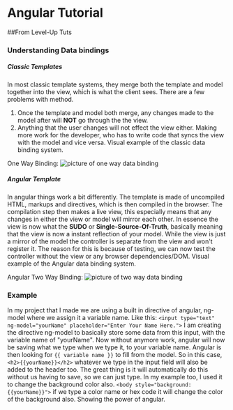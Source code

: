 # Angular Tutorial 
##From Level-Up Tuts

### Understanding Data bindings
##### Classic Templates
In most classic template systems, they merge both the template and model together into the view, which is what the client sees. There are a few problems with method.
  1. Once the template and model both merge, any changes made to the model after will **NOT** go through the the view. 
  2. Anything that the user changes will not effect the view either. Making more work for the developer, who has to write code that syncs the view with the model and vice versa.
Visual example of the classic data binding system.

One Way Binding:
![picture of one way data binding](https://docs.angularjs.org/img/One_Way_Data_Binding.png "Classic Data Binding Diagram")

##### Angular Template
In angular things work a bit differently. The template is made of uncompiled HTML, markups and directives, which is then compiled in the browser. The compilation step then makes a live view, this especially means that any changes in either the view or model will mirror each other. In essence the view is now what the **SUDO** or **Single-Source-Of-Truth**, basically meaning that the view is now a instant reflection of your model. While the view is just a mirror of the model the controller is separate from the view and won't register it. The reason for this is because of testing, we can now test the controller without the view or any browser dependencies/DOM.
Visual example of the Angular data binding system.

Angular Two Way Binding:
![picture of two way data binding](https://docs.angularjs.org/img/Two_Way_Data_Binding.png "Angular Binding Diagram")

### Example
In my project that I made we are using a built in directive of angular, ng-model where we assign it a variable name. Like this: `<input type="text" ng-model="yourName" placeholder="Enter Your Name Here.">` I am creating the directive ng-model to basically store some data from this input, with the variable name of "yourName". Now without anymore work, angular will now be saving what we type when we type it, to your variable name. Angular is then looking for `{{ variable name }}` to fill from the model. So in this case, `<h2>{{yourName}}</h2>` whatever we type in the input field will also be added to the header too. The great thing is it will automatically do this without us having to save, so we can just type. In my example too, I used it to change the background color also. `<body style="background:{{yourName}}">` if we type a color name or hex code it will change the color of the background also. Showing the power of angular.